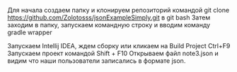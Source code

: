 Для начала создаем папку 
и клонируем репозиторий командой git clone https://github.com/Zolotosss/jsonExampleSimply.git  в git bash
Затем заходим в папку, запускаем командную строку и вводим команду gradle wrapper

Запускаем Intellij IDEA, ждем сборку или кликаем на Build Project Ctrl+F9
Запускаем проект командой Shift + F10
Открываем файл note3.json и видим что наши пользователи записались в формате json.
